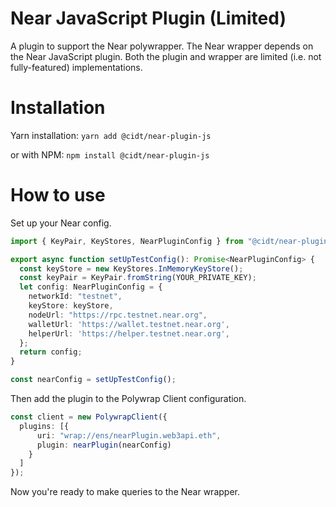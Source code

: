 # Near JavaScript Plugin (Limited)
A plugin to support the Near polywrapper. The Near wrapper depends on the Near JavaScript plugin. Both the plugin and wrapper are limited (i.e. not fully-featured) implementations.

# Installation

Yarn installation: `yarn add @cidt/near-plugin-js`

or with NPM: `npm install @cidt/near-plugin-js`

# How to use

Set up your Near config.
```typescript
import { KeyPair, KeyStores, NearPluginConfig } from "@cidt/near-plugin-js";

export async function setUpTestConfig(): Promise<NearPluginConfig> {
  const keyStore = new KeyStores.InMemoryKeyStore();
  const keyPair = KeyPair.fromString(YOUR_PRIVATE_KEY);
  let config: NearPluginConfig = {
    networkId: "testnet",
    keyStore: keyStore,
    nodeUrl: "https://rpc.testnet.near.org",
    walletUrl: 'https://wallet.testnet.near.org',
    helperUrl: 'https://helper.testnet.near.org',
  };
  return config;
}

const nearConfig = setUpTestConfig();
```

Then add the plugin to the Polywrap Client configuration.
```typescript
const client = new PolywrapClient({
  plugins: [{
      uri: "wrap://ens/nearPlugin.web3api.eth",
      plugin: nearPlugin(nearConfig)
    }
  ]
});

```

Now you're ready to make queries to the Near wrapper.
